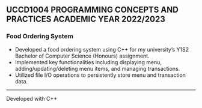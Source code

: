 ## UCCD1004 PROGRAMMING CONCEPTS AND PRACTICES ACADEMIC YEAR 2022/2023
### Food Ordering System
- Developed a food ordering system using C++ for my university’s Y1S2 Bachelor of Computer Science (Honours) assignment. 
- Implemented key functionalities including displaying menu, adding/updating/deleting menu items, and managing transactions. 
- Utilized file I/O operations to persistently store menu and transaction data.
<hr>
Developed with C++
